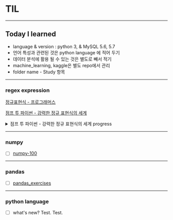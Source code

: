 # TIL

---------------------------------

## Today I learned

- language & version : python 3, & MySQL 5.6, 5.7
- 언어 특성과 관련된 것은 python language 에 적어 두기
- 데이터 분석에 활용 될 수 있는 것은 별도로 빼서 적기
- machine_learning, kaggle은 별도 repo에서 관리
- folder name - Study 항목

---------------------------------
### regex expression
[정규표현식 - 프로그래머스](https://programmers.co.kr/learn/courses/11)

[점프 투 파이썬 - 강력한 정규 표현식의 세계](https://wikidocs.net/4309)
<details>
<summary>점프 투 파이썬 - 강력한 정규 표현식의 세계 progress</summary>
<p>
전, 후방 탐색 이전까지 학습하였음, 학습 완료 할 경우 marking 하고 'strikethrough text' 할 것
</p>
<p>
test test git
</p>
</details>

---------------------------------

### numpy
- [ ] [numpy-100](https://github.com/rougier/numpy-100)

---------------------------------

### pandas
- [ ] [pandas_exercises](https://github.com/guipsamora/pandas_exercises)

---------------------------------

### python language
- [ ] what's new? Test. Test.


